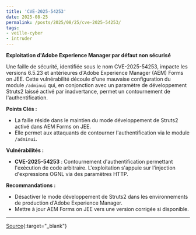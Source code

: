 ```yaml
---
title: 'CVE-2025-54253'
date: 2025-08-25
permalink: /posts/2025/08/25/cve-2025-54253/
tags:
- veille-cyber
- intruder
---
```

**Exploitation d'Adobe Experience Manager par défaut non sécurisé**

Une faille de sécurité, identifiée sous le nom CVE-2025-54253, impacte les versions 6.5.23 et antérieures d'Adobe Experience Manager (AEM) Forms on JEE. Cette vulnérabilité découle d'une mauvaise configuration du module `/adminui` qui, en conjonction avec un paramètre de développement Struts2 laissé activé par inadvertance, permet un contournement de l'authentification.

**Points Clés :**
*   La faille réside dans le maintien du mode développement de Struts2 activé dans AEM Forms on JEE.
*   Elle permet aux attaquants de contourner l'authentification via le module `/adminui`.

**Vulnérabilités :**
*   **CVE-2025-54253** : Contournement d'authentification permettant l'exécution de code arbitraire. L'exploitation s'appuie sur l'injection d'expressions OGNL via des paramètres HTTP.

**Recommandations :**
*   Désactiver le mode développement de Struts2 dans les environnements de production d'Adobe Experience Manager.
*   Mettre à jour AEM Forms on JEE vers une version corrigée si disponible.

---
[Source](https://cvemon.intruder.io/cves/CVE-2025-54253){:target="_blank"}
